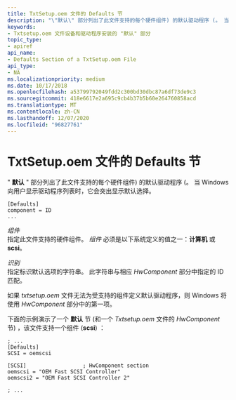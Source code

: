 ```yaml
---
title: TxtSetup.oem 文件的 Defaults 节
description: "\"默认\" 部分列出了此文件支持的每个硬件组件) 的默认驱动程序 (。 当 Windows 向用户显示驱动程序列表时，它会突出显示默认选择。"
keywords:
- Txtsetup.oem 文件设备和驱动程序安装的 "默认" 部分
topic_type:
- apiref
api_name:
- Defaults Section of a TxtSetup.oem File
api_type:
- NA
ms.localizationpriority: medium
ms.date: 10/17/2018
ms.openlocfilehash: a53799792049fdd2c300bd30dbc87a6df73de9c3
ms.sourcegitcommit: 418e6617e2a695c9cb4b37b5b60e264760858acd
ms.translationtype: MT
ms.contentlocale: zh-CN
ms.lasthandoff: 12/07/2020
ms.locfileid: "96827761"
---
```

# <a name="defaults-section-of-a-txtsetupoem-file"></a>TxtSetup.oem 文件的 Defaults 节


" **默认** " 部分列出了此文件支持的每个硬件组件) 的默认驱动程序 (。 当 Windows 向用户显示驱动程序列表时，它会突出显示默认选择。

``` syntax
[Defaults]
component = ID
...
```

<a href="" id="component"></a>*组件*  
指定此文件支持的硬件组件。 *组件* 必须是以下系统定义的值之一：**计算机** 或 **scsi**。

<a href="" id="id"></a>*识别*  
指定标识默认选项的字符串。 此字符串与相应 *HwComponent* 部分中指定的 ID 匹配。

如果 *txtsetup.oem* 文件无法为受支持的组件定义默认驱动程序，则 Windows 将使用 *HwComponent* 部分中的第一项。

下面的示例演示了一个 **默认** 节 (和一个 *Txtsetup.oem* 文件的 *HwComponent* 节) ，该文件支持一个组件 (**scsi**) ：

``` syntax
; ...
[Defaults]
SCSI = oemscsi
 
[SCSI]                  ; HwComponent section
oemscsi = "OEM Fast SCSI Controller"
oemscsi2 = "OEM Fast SCSI Controller 2"
 
; ...
```

 

 






